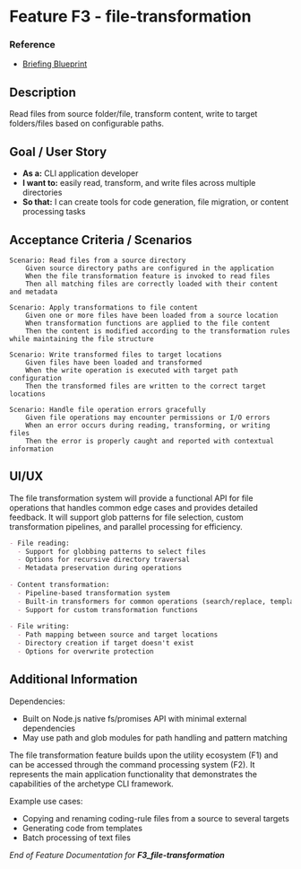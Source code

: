 # Feature F3 - **file-transformation**

### Reference

- [Briefing Blueprint](/docs/briefing.blueprint.md)

## Description

Read files from source folder/file, transform content, write to target folders/files based on configurable paths.

## Goal / User Story

- **As a:** CLI application developer
- **I want to:** easily read, transform, and write files across multiple directories
- **So that:** I can create tools for code generation, file migration, or content processing tasks

## Acceptance Criteria / Scenarios

```gherkin
Scenario: Read files from a source directory
    Given source directory paths are configured in the application
    When the file transformation feature is invoked to read files
    Then all matching files are correctly loaded with their content and metadata

Scenario: Apply transformations to file content
    Given one or more files have been loaded from a source location
    When transformation functions are applied to the file content
    Then the content is modified according to the transformation rules while maintaining the file structure

Scenario: Write transformed files to target locations
    Given files have been loaded and transformed
    When the write operation is executed with target path configuration
    Then the transformed files are written to the correct target locations
    
Scenario: Handle file operation errors gracefully
    Given file operations may encounter permissions or I/O errors
    When an error occurs during reading, transforming, or writing files
    Then the error is properly caught and reported with contextual information
```

## UI/UX

The file transformation system will provide a functional API for file operations that handles common edge cases and provides detailed feedback. It will support glob patterns for file selection, custom transformation pipelines, and parallel processing for efficiency.

```markdown
- File reading:
  - Support for globbing patterns to select files
  - Options for recursive directory traversal
  - Metadata preservation during operations
  
- Content transformation:
  - Pipeline-based transformation system
  - Built-in transformers for common operations (search/replace, template rendering)
  - Support for custom transformation functions
  
- File writing:
  - Path mapping between source and target locations
  - Directory creation if target doesn't exist
  - Options for overwrite protection
```

## Additional Information

Dependencies:
- Built on Node.js native fs/promises API with minimal external dependencies
- May use path and glob modules for path handling and pattern matching

The file transformation feature builds upon the utility ecosystem (F1) and can be accessed through the command processing system (F2). It represents the main application functionality that demonstrates the capabilities of the archetype CLI framework.

Example use cases:
- Copying and renaming coding-rule files from a source to several targets
- Generating code from templates
- Batch processing of text files

_End of Feature Documentation for **F3_file-transformation**_